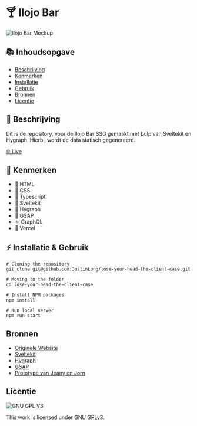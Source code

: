 # 🍸 Ilojo Bar
![Ilojo Bar Mockup](https://github.com/JustinLung/lose-your-head-the-client-case/blob/main/docs/mockup.png?raw=true)

## 📚 Inhoudsopgave
  * [Beschrijving](#beschrijving)
  * [Kenmerken](#kenmerken)
  * [Installatie](#installatie)
  * [Gebruik](#gebruik)
  * [Bronnen](#bronnen)
  * [Licentie](#licentie)

## 📃 Beschrijving
Dit is de repository, voor de Ilojo Bar SSG gemaakt met bulp van Sveltekit en Hygraph. Hierbij wordt de data statisch gegenereerd.

[🌐 Live](https://lose-your-head-the-client-case-iq3flgnp1-justinlung.vercel.app/)

## 🔮 Kenmerken
* 📙 HTML
* 📘 CSS
* 🚀 Typescript
* 🍊 Sveltekit
* 📐 Hygraph
* 🧦 GSAP
* ⚛️ GraphQL
* 🔼 Vercel

## ⚡ Installatie & Gebruik
```
# Cloning the repository
git clone git@github.com:JustinLung/lose-your-head-the-client-case.git

# Moving to the folder
cd lose-your-head-the-client-case

# Install NPM packages
npm install

# Run local server
npm run start
```

## Bronnen
- [Originele Website](https://lose-your-head-the-client-case.vercel.app/)
- [Sveltekit](https://kit.svelte.dev/)
- [Hygraph](https://hygraph.com/)
- [GSAP](https://greensock.com/)
- [Prototype van Jeany en Jorn](https://github.com/jornveltrop/ilojo-bar)

## Licentie

![GNU GPL V3](https://www.gnu.org/graphics/gplv3-127x51.png)

This work is licensed under [GNU GPLv3](./LICENSE).
